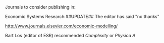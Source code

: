 Journals to consider publishing in:

Economic Systems Research ##UPDATE## The editor has said "no thanks"

http://www.journals.elsevier.com/economic-modelling/

Bart Los (editor of ESR) recommended *Complexity* or *Physica A*
